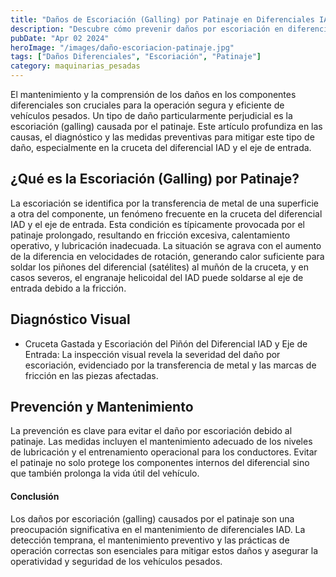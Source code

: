 ```yaml
---
title: "Daños de Escoriación (Galling) por Patinaje en Diferenciales IAD"
description: "Descubre cómo prevenir daños por escoriación en diferenciales de vehículos pesados, causados por patinaje"
pubDate: "Apr 02 2024"
heroImage: "/images/daño-escoriacion-patinaje.jpg"
tags: ["Daños Diferenciales", "Escoriación", "Patinaje"]
category: maquinarias_pesadas
---
```


El mantenimiento y la comprensión de los daños en los componentes diferenciales son cruciales para la operación segura y eficiente de vehículos pesados. Un tipo de daño particularmente perjudicial es la escoriación (galling) causada por el patinaje. Este artículo profundiza en las causas, el diagnóstico y las medidas preventivas para mitigar este tipo de daño, especialmente en la cruceta del diferencial IAD y el eje de entrada.

## ¿Qué es la Escoriación (Galling) por Patinaje?

La escoriación se identifica por la transferencia de metal de una superficie a otra del componente, un fenómeno frecuente en la cruceta del diferencial IAD y el eje de entrada. Esta condición es típicamente provocada por el patinaje prolongado, resultando en fricción excesiva, calentamiento operativo, y lubricación inadecuada. La situación se agrava con el aumento de la diferencia en velocidades de rotación, generando calor suficiente para soldar los piñones del diferencial (satélites) al muñón de la cruceta, y en casos severos, el engranaje helicoidal del IAD puede soldarse al eje de entrada debido a la fricción.

## Diagnóstico Visual

- Cruceta Gastada y Escoriación del Piñón del Diferencial IAD y Eje de Entrada: La inspección visual revela la severidad del daño por escoriación, evidenciado por la transferencia de metal y las marcas de fricción en las piezas afectadas.

## Prevención y Mantenimiento

La prevención es clave para evitar el daño por escoriación debido al patinaje. Las medidas incluyen el mantenimiento adecuado de los niveles de lubricación y el entrenamiento operacional para los conductores. Evitar el patinaje no solo protege los componentes internos del diferencial sino que también prolonga la vida útil del vehículo.

#### Conclusión

Los daños por escoriación (galling) causados por el patinaje son una preocupación significativa en el mantenimiento de diferenciales IAD. La detección temprana, el mantenimiento preventivo y las prácticas de operación correctas son esenciales para mitigar estos daños y asegurar la operatividad y seguridad de los vehículos pesados.
